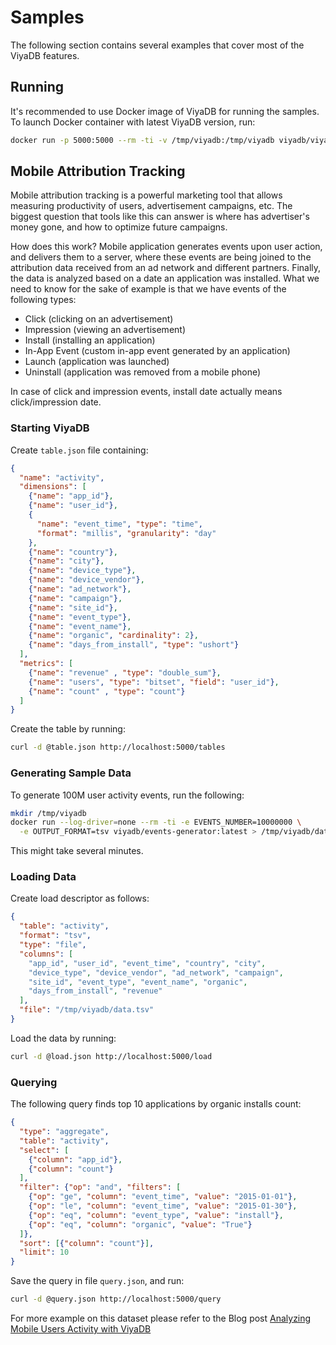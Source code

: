 Samples
========

The following section contains several examples that cover most of the ViyaDB features.

## Running

It's recommended to use Docker image of ViyaDB for running the samples.
To launch Docker container with latest ViyaDB version, run:

```bash
docker run -p 5000:5000 --rm -ti -v /tmp/viyadb:/tmp/viyadb viyadb/viyadb:latest
```

## Mobile Attribution Tracking

Mobile attribution tracking is a powerful marketing tool that allows measuring productivity of users, advertisement campaigns, etc.
The biggest question that tools like this can answer is where has advertiser's money gone, and how to optimize future campaigns.

How does this work? Mobile application generates events upon user action, and delivers them to a server, where these events are
being joined to the attribution data received from an ad network and different partners. Finally, the data is analyzed based on
a date an application was installed. What we need to know for the sake of example is that we have events of the following types:

 * Click (clicking on an advertisement)
 * Impression (viewing an advertisement)
 * Install (installing an application)
 * In-App Event (custom in-app event generated by an application)
 * Launch (application was launched)
 * Uninstall (application was removed from a mobile phone)

In case of click and impression events, install date actually means click/impression date.

### Starting ViyaDB

Create `table.json` file containing:

```json
{
  "name": "activity",
  "dimensions": [
    {"name": "app_id"},
    {"name": "user_id"},
    {
      "name": "event_time", "type": "time",
      "format": "millis", "granularity": "day"
    },
    {"name": "country"},
    {"name": "city"},
    {"name": "device_type"},
    {"name": "device_vendor"},
    {"name": "ad_network"},
    {"name": "campaign"},
    {"name": "site_id"},
    {"name": "event_type"},
    {"name": "event_name"},
    {"name": "organic", "cardinality": 2},
    {"name": "days_from_install", "type": "ushort"}
  ],
  "metrics": [
    {"name": "revenue" , "type": "double_sum"},
    {"name": "users", "type": "bitset", "field": "user_id"},
    {"name": "count" , "type": "count"}
  ]
}
```

Create the table by running:

```bash
curl -d @table.json http://localhost:5000/tables 
```

### Generating Sample Data

To generate 100M user activity events, run the following:

```bash
mkdir /tmp/viyadb
docker run --log-driver=none --rm -ti -e EVENTS_NUMBER=10000000 \
  -e OUTPUT_FORMAT=tsv viyadb/events-generator:latest > /tmp/viyadb/data.tsv
```

This might take several minutes.

### Loading Data

Create load descriptor as follows:

```json
{
  "table": "activity",
  "format": "tsv",
  "type": "file",
  "columns": [
    "app_id", "user_id", "event_time", "country", "city",
    "device_type", "device_vendor", "ad_network", "campaign",
    "site_id", "event_type", "event_name", "organic",
    "days_from_install", "revenue"
  ],
  "file": "/tmp/viyadb/data.tsv"
}
```

Load the data by running:

```bash
curl -d @load.json http://localhost:5000/load
```

### Querying

The following query finds top 10 applications by organic installs count:

```json
{
  "type": "aggregate",
  "table": "activity",
  "select": [
    {"column": "app_id"},
    {"column": "count"}
  ],
  "filter": {"op": "and", "filters": [
    {"op": "ge", "column": "event_time", "value": "2015-01-01"},
    {"op": "le", "column": "event_time", "value": "2015-01-30"},
    {"op": "eq", "column": "event_type", "value": "install"},
    {"op": "eq", "column": "organic", "value": "True"}
  ]},
  "sort": [{"column": "count"}],
  "limit": 10
}
```

Save the query in file `query.json`, and run:

```bash
curl -d @query.json http://localhost:5000/query
```

For more example on this dataset please refer to the Blog post [Analyzing Mobile Users Activity with ViyaDB](https://medium.com/viyadb/analyzing-mobile-users-activity-with-viyadb-c88a02104269)

